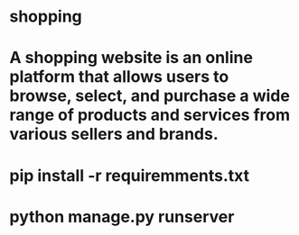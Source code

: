 # shopping

# A shopping website is an online platform that allows users to browse, select, and purchase a wide range of products and services from various sellers and brands.
# pip install -r requiremments.txt 
# python manage.py runserver

